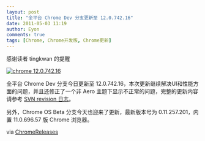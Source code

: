 ```yaml
---
layout: post
title: "全平台 Chrome Dev 分支更新至 12.0.742.16"
date: 2011-05-03 11:19
author: Eyon
comments: true
tags: [Chrome, Chrome开发版, Chrome更新]
---
```

感谢读者 tingkwan 的提醒

<a href="http://img.chromi.org/2011/05/chrome-12.0.742.16.png">![](http://img.chromi.org/2011/05/chrome-12.0.742.16.png "chrome 12.0.742.16")</a>

全平台 Chrome Dev 分支今日更新至 12.0.742.16，本次更新继续解决UI和性能方面的问题，并且还修正了一个非 Aero 主题下显示不正常的问题，完整的更新内容请参考 [SVN revision 日志](http://build.chromium.org/buildbot/perf/dashboard/ui/changelog.html?url=/branches/742/src&range=83695:83281&mode=html)。

另外，Chrome OS Beta 分支今天也迎来了更新，最新版本号为 0.11.257.201，内置 11.0.696.57 版 Chrome 浏览器。

via [ChromeReleases](http://googlechromereleases.blogspot.com/2011/05/dev-channel-update.html)

